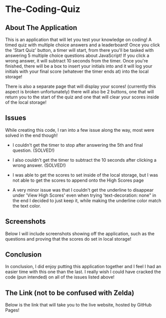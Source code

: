 # The-Coding-Quiz

## About The Application

This is an application that will let you test your knowledge on coding! A timed quiz with multiple choice answers and a leaderboard! Once you click the 'Start Quiz' button, a timer will start, from there you'll be tasked with answering 5 multiple choice questions about JavaScript! If you click a wrong answer, it will subtract 10 seconds from the timer. Once you're finished, there will be a box to insert your initials into and it will log your initials with your final score (whatever the timer ends at) into the local storage!

There is also a separate page that will display your scores! (currently this aspect is broken unfortunately) there will also be 2 buttons, one that will return you to the start of the quiz and one that will clear your scores inside of the local storage!

## Issues

While creating this code, I ran into a few issue along the way, most were solved in the end though!

* I couldn't get the timer to stop after answering the 5th and final question. (SOLVED!)

* I also couldn't get the timer to subtract the 10 seconds after clicking a wrong answer. (SOLVED!)

* I was able to get the scores to set inside of the local storage, but I was not able to get the scores to append onto the High Scores page

* A very minor issue was that I couldn't get the underline to disappear under 'View High Scores' even when trying 'text-decoration: none" in the end I decided to just keep it, while making the underline color match the text color.

## Screenshots

Below I will include screenshots showing off the application, such as the questions and proving that the scores do set in local storage!

## Conclusion

In conclusion, I did enjoy putting this application together and I feel I had an easier time with this one than the last. I really wish I could have cracked the code (pun intended) on all of the issues listed above!

## The Link (not to be confused with Zelda)

Below is the link that will take you to the live website, hosted by GitHub Pages!



